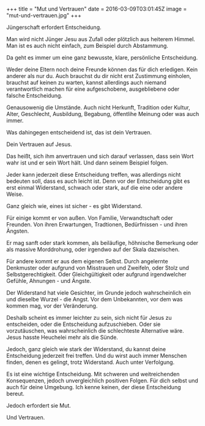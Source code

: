 +++
title = "Mut und Vertrauen"
date = 2016-03-09T03:01:45Z
image = "mut-und-vertrauen.jpg"
+++

Jüngerschaft erfordert Entscheidung.

Man wird nicht Jünger Jesu aus Zufall oder plötzlich aus heiterem Himmel. Man ist es auch nicht einfach, zum Beispiel durch Abstammung.

Da geht es immer um eine ganz bewusste, klare, persönliche Entscheidung.

Weder deine Eltern noch deine Freunde können das für dich erledigen. Kein anderer als nur du. Auch brauchst du dir nicht erst Zustimmung einholen, brauchst auf keinen zu warten, kannst allerdings auch niemand verantwortlich machen für eine aufgeschobene, ausgebliebene oder falsche Entscheidung.

Genausowenig die Umstände. Auch nicht Herkunft, Tradition oder Kultur, Alter, Geschlecht, Ausbildung, Begabung, öffentlihe Meinung oder was auch immer.

Was dahingegen entscheidend ist, das ist dein Vertrauen.

Dein Vertrauen auf Jesus.

Das heißt, sich ihm anvertrauen und sich darauf verlassen, dass sein Wort wahr ist und er sein Wort hält. Und dann seinem Beispiel folgen.

Jeder kann jederzeit diese Entscheidung treffen, was allerdings nicht bedeuten soll, dass es auch leicht ist. Denn vor der Entscheidung gibt es erst einmal Widerstand, schwach oder stark, auf die eine oder andere Weise.

Ganz gleich wie, eines ist sicher - es gibt Widerstand.

Für einige kommt er von außen. Von Familie, Verwandtschaft oder Freunden. Von ihren Erwartungen, Tradtionen, Bedürfnissen - und ihren Ängsten.

Er mag sanft oder stark kommen, als beiläufige, höhnische Bemerkung oder als massive Morddrohung, oder irgendwo auf der Skala dazwischen.

Für andere kommt er aus dem eigenen Selbst. Durch angelernte Denkmuster oder aufgrund von Misstrauen und Zweifeln, oder Stolz und Selbstgerechtigkeit. Oder Gleichgültigkeit oder aufgrund irgendwelcher Gefühle, Ahnungen - und Ängste.

Der Widerstand hat viele Gesichter, im Grunde jedoch wahrscheinlich ein und dieselbe Wurzel - die Angst. Vor dem Unbekannten, vor dem was kommen mag, vor der Veränderung.

Deshalb scheint es immer leichter zu sein, sich nicht für Jesus zu entscheiden, oder die Entscheidung aufzuschieben. Oder sie vorzutäuschen, was wahrscheinlich die schlechteste Alternative wäre. Jesus hasste Heuchelei mehr als die Sünde.

Jedoch, ganz gleich wie stark der Widerstand, du kannst deine Entscheidung jederzeit frei treffen. Und du wirst auch immer Menschen finden, denen es gelingt, trotz Widerstand. Auch unter Verfolgung.

Es ist eine wichtige Entscheidung. Mit schweren und weitreichenden Konsequenzen, jedoch unvergleichlich positiven Folgen. Für dich selbst und auch für deine Umgebung. Ich kenne keinen, der diese Entscheidung bereut.

Jedoch erfordert sie Mut.

Und Vertrauen.
